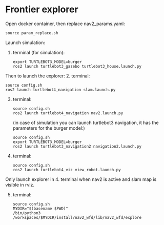# Frontier explorer

Open docker container, then replace nav2_params.yaml:
   ```
   source param_replace.sh
   ```
Launch simulation:
1. terminal (for simulation):
   ```
   export TURTLEBOT3_MODEL=burger
   ros2 launch turtlebot3_gazebo turtlebot3_house.launch.py
   ```
Then to launch the explorer:
2. terminal:
   ```
   source config.sh
   ros2 launch turtlebot4_navigation slam.launch.py
   ```
3. terminal:
   ```
   source config.sh
   ros2 launch turtlebot4_navigation nav2.launch.py
   ```
   (in case of simulation you can launch turtlebot3 navigation, it has the parameters for the burger model:)
   ```
   source config.sh
   export TURTLEBOT3_MODEL=burger
   ros2 launch turtlebot3_navigation2 navigation2.launch.py
   ```
5. terminal:
   ```
   source config.sh
   ros2 launch turtlebot4_viz view_robot.launch.py
   ```
Only launch explorer in 4. terminal when nav2 is active and slam map is visible in rviz.

5. terminal:
   ```
   source config.sh
   MYDIR="$(basename $PWD)"
   /bin/python3 /workspaces/$MYDIR/install/nav2_wfd/lib/nav2_wfd/explore
   ```

